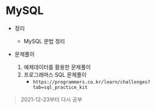 # MySQL


- 정리
    - MySQL 문법 정리


- 문제풀이
    1. 예제데이터를 활용한 문제풀이
    2. 프로그래머스 SQL 문제풀이
        * `https://programmers.co.kr/learn/challenges?tab=sql_practice_kit`

> 2021-12-23부터 다시 공부